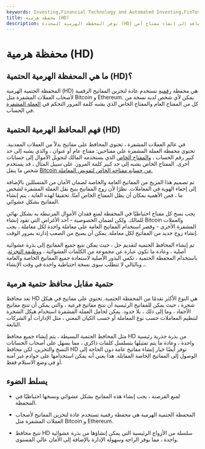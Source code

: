 ```yaml
---
keywords: Investing,Financial Technology and Automated Investing,FinTech
title: محفظة هرمية (HD)
description: توفر المحفظة الهرمية المحددة (HD) أمانًا أفضل من المحفظة الرقمية القياسية بالإضافة إلى إنشاء مفتاح آمن.
---
```


# محفظة هرمية (HD)
## ما هي المحفظة الهرمية الحتمية (HD)؟

المحفظة الحتمية الهرمية (HD) هي محفظة [رقمية](/digital-wallet) تستخدم عادة لتخزين المفاتيح الرقمية لأصحاب العملات المشفرة مثل Bitcoin و Ethereum. يمكن لأي شخص لديه نسخة من كل من المفتاح العام والمفتاح الخاص الذي يشبه كلمة المرور التحكم في [العملة المشفرة](/cryptocurrency) في الحساب.

## فهم المحافظ الهرمية الحتمية (HD)

في عالم العملات المشفرة ، تحتوي المحافظ على مفاتيح بدلاً من العملات المعدنية. تحتوي محفظة العملة المشفرة على مفتاحين: مفتاح عام أو عنوان ، والذي يشبه إلى حد كبير رقم الحساب ، [والمفتاح الخاص](/private-key) الذي يستخدمه المالك لتحويل الأموال إلى حسابات أخرى. المفتاح الخاص يشبه إلى حد كبير كلمة المرور. على سبيل المثال ، قد يستخدم شخص ما ينقل [Bitcoin من حسابه مفتاحه الخاص لتفويض المعاملة.](/bitcoin)

تم تصميم هذا المزيج من المفاتيح العامة والخاصة لضمان الأمان من المتسللين بالإضافة إلى إخفاء الهوية في المعاملات. نظرًا لأن زوج المفاتيح يتيح نقل العملة المشفرة لشخص ما ، فمن الأهمية بمكان أن يظل المفتاح الخاص آمنًا. تحقيقا لهذه الغاية ، يتم إنشاء المفاتيح بشكل عشوائي.

يجب نسخ كل مفتاح احتياطيًا في المحفظة لمنع فقدان الأموال المرتبطة به بشكل نهائي للمالك. ولكن لضمان الخصوصية - أحد الأغراض التي تقود إنشاء Bitcoin والعملات المشفرة الأخرى - وقصر استخدام المفاتيح العامة على معاملة واحدة لكل معاملة ، يجب إنشاء زوج جديد من المفاتيح لكل معاملة. يمكن أن يصبح من الصعب إدارته بمرور الوقت.

تم إنشاء المحافظ الحتمية لتقديم حل ، حيث يمكن تتبع جميع المفاتيح إلى بذرة عشوائية أصلية ، وعادة ما تكون عبارة عن مجموعة من الكلمات العشوائية ، [ووظيفة التجزئة](/hash). باستخدام المحفظة الحتمية ، تكفي البذور الأصلية لاستعادة جميع المفاتيح الخاصة والعامة ، وبالتالي لا تتطلب سوى نسخة احتياطية واحدة في وقت الإنشاء.

## حتمية مقابل محافظ حتمية هرمية

تعد محافظ HD هي النوع الأكثر تقدمًا من المحفظة الحتمية. تحتوي على مفاتيح في هيكل شجرة ، حيث يمكن للمفاتيح الرئيسية أن تنتج مفاتيح فرعية ، والتي يمكن أن تنتج مفاتيح الأحفاد ، وما إلى ذلك ، بلا حدود. يمكن لحامل العملة المشفرة استخدام هيكل الشجرة لتنظيم المعاملات حسب نوع المعاملة أو حسب الكيان المعني ، مثل الإدارات أو الشركات التابعة.

مثل المحافظ الحتمية البسيطة ، يتم إنشاء جميع محافظ HD من بذرة جذرية رئيسية واحدة ، وعادة ما يتم تمثيلها بتسلسل كلمات ذاكري ، مما يسهل على أصحاب الحسابات النسخ والتخزين. لكن محافظ HD توفر أيضًا خيار إنشاء مفاتيح عامة دون الحاجة إلى الوصول إلى المفاتيح الخاصة المقابلة. هذا يعني أنه يمكن استخدامها على خوادم غير آمنة أو في وضع الاستلام فقط.

## يسلط الضوء

- لمنع القرصنة ، يجب إنشاء هذه المفاتيح بشكل عشوائي ونسخها احتياطيًا في المحفظة.

- المحفظة الحتمية الهرمية هي محفظة رقمية تستخدم عادة لتخزين المفاتيح لأصحاب العملات المشفرة مثل Bitcoin و Ethereum.

- تتيح محافظ HD سلسلة من الأزواج الرئيسية التي يمكن إنشاؤها من بذرة عشوائية واحدة ، مما يوفر الراحة وسهولة الإدارة بالإضافة إلى الأمان عالي المستوى.


